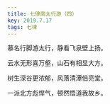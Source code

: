 ```yaml
---
title: 七律南太行游（四）
key: 2019.7.17
tags: 七律
---
```


慕名行脚游太行，静看飞泉壁上扬。

云水无形喜万壑，山石有相显大方。

树生深谷更浓郁，风落清潭倍亮堂。

一派北方彪悍气，顿然悟道我故乡。

</br>

